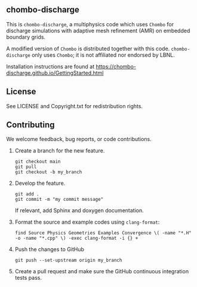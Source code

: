 chombo-discharge
----------------

This is ``chombo-discharge``, a multiphysics code which uses ``Chombo`` for discharge simulations with adaptive mesh refinement (AMR) on embedded boundary grids.

A modified version of ``Chombo`` is distributed together with this code.
``chombo-discharge`` only uses ``Chombo``; it is not affiliated nor endorsed by LBNL.

Installation instructions are found at https://chombo-discharge.github.io/GettingStarted.html

License
-------

See LICENSE and Copyright.txt for redistribution rights. 

Contributing
------------
We welcome feedback, bug reports, or code contributions.

1. Create a branch for the new feature.

   ```
   git checkout main
   git pull
   git checkout -b my_branch
   ```
   
2. Develop the feature.

   ```
   git add .
   git commit -m "my commit message"
   ```

   If relevant, add Sphinx and doxygen documentation.
   
3. Format the source and example codes using ```clang-format```:

   ```
   find Source Physics Geometries Examples Convergence \( -name "*.H" -o -name "*.cpp" \) -exec clang-format -i {} +
   ```
   
4. Push the changes to GitHub

   ```
   git push --set-upstream origin my_branch
   ```
   
5. Create a pull request and make sure the GitHub continuous integration tests pass.
